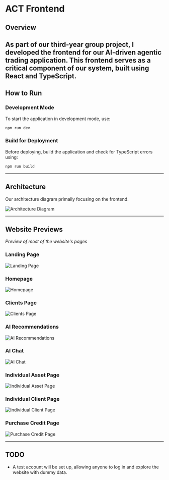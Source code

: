 # ACT Frontend

## Overview

## As part of our third-year group project, I developed the frontend for our AI-driven agentic trading application. This frontend serves as a critical component of our system, built using React and TypeScript.

## How to Run

### Development Mode

To start the application in development mode, use:

```bash
npm run dev
```

### Build for Deployment

Before deploying, build the application and check for TypeScript errors using:

```bash
npm run build
```

---

## Architecture

Our architecture diagram primaily focusing on the frontend.

![Architecture Diagram](https://github.com/user-attachments/assets/bb904a95-9d83-45f7-ba39-9e156c5d0fca)

---

## Website Previews

_Preview of most of the website's pages_

### Landing Page

![Landing Page](https://github.com/user-attachments/assets/1d808672-794c-41a4-8190-365e7df15c93)

### Homepage

![Homepage](https://github.com/user-attachments/assets/cb254cd6-60ee-4cb9-8741-e8a401f1f9f8)

### Clients Page

![Clients Page](https://github.com/user-attachments/assets/faa02e74-4255-48d4-8cee-908fd1b52739)

### AI Recommendations

![AI Recommendations](https://github.com/user-attachments/assets/9f391895-b0a8-4648-a801-a34b80649814)

### AI Chat

![AI Chat](https://github.com/user-attachments/assets/450602f3-e788-4657-83b4-89986ef4ebee)

### Individual Asset Page

![Individual Asset Page](https://github.com/user-attachments/assets/e12aa402-15dd-4539-b46b-395498909b95)

### Individual Client Page

![Individual Client Page](https://github.com/user-attachments/assets/ed6ff416-dfdb-4c78-a4af-9de6e457f16e)

### Purchase Credit Page

![Purchase Credit Page](https://github.com/user-attachments/assets/4dde3fee-7ef0-470e-8894-8c5e354f5491)

---

## TODO

- A test account will be set up, allowing anyone to log in and explore the website with dummy data.
